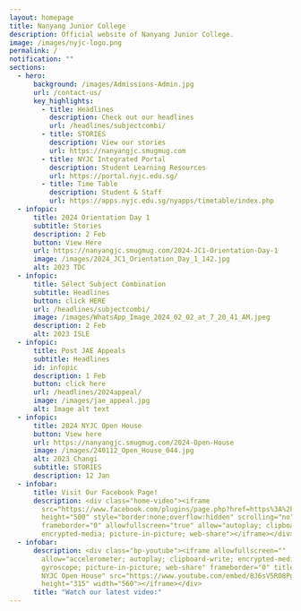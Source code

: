 ```yaml
---
layout: homepage
title: Nanyang Junior College
description: Official website of Nanyang Junior College.
image: /images/nyjc-logo.png
permalink: /
notification: ""
sections:
  - hero:
      background: /images/Admissions-Admin.jpg
      url: /contact-us/
      key_highlights:
        - title: Headlines
          description: Check out our headlines
          url: /headlines/subjectcombi/
        - title: STORIES
          description: View our stories
          url: https://nanyangjc.smugmug.com
        - title: NYJC Integrated Portal
          description: Student Learning Resources
          url: https://portal.nyjc.edu.sg/
        - title: Time Table
          description: Student & Staff
          url: https://apps.nyjc.edu.sg/nyapps/timetable/index.php
  - infopic:
      title: 2024 Orientation Day 1
      subtitle: Stories
      description: 2 Feb
      button: View Here
      url: https://nanyangjc.smugmug.com/2024-JC1-Orientation-Day-1
      image: /images/2024_JC1_Orientation_Day_1_142.jpg
      alt: 2023 TDC
  - infopic:
      title: Select Subject Combination
      subtitle: Headlines
      button: click HERE
      url: /headlines/subjectcombi/
      image: /images/WhatsApp_Image_2024_02_02_at_7_20_41_AM.jpeg
      description: 2 Feb
      alt: 2023 ISLE
  - infopic:
      title: Post JAE Appeals
      subtitle: Headlines
      id: infopic
      description: 1 Feb
      button: click here
      url: /headlines/2024appeal/
      image: /images/jae_appeal.jpg
      alt: Image alt text
  - infopic:
      title: 2024 NYJC Open House
      button: View here
      url: https://nanyangjc.smugmug.com/2024-Open-House
      image: /images/240112_Open_House_044.jpg
      alt: 2023 Changi
      subtitle: STORIES
      description: 12 Jan
  - infobar:
      title: Visit Our Facebook Page!
      description: <div class="home-video"><iframe
        src="https://www.facebook.com/plugins/page.php?href=https%3A%2F%2Fwww.facebook.com%2FNanyangjc%2F&tabs=timeline&width=340&height=500&small_header=false&adapt_container_width=true&hide_cover=false&show_facepile=true&appId"
        height="500" style="border:none;overflow:hidden" scrolling="no"
        frameborder="0" allowfullscreen="true" allow="autoplay; clipboard-write;
        encrypted-media; picture-in-picture; web-share"></iframe></div>
  - infobar:
      description: <div class="bp-youtube"><iframe allowfullscreen=""
        allow="accelerometer; autoplay; clipboard-write; encrypted-media;
        gyroscope; picture-in-picture; web-share" frameborder="0" title="2024
        NYJC Open House" src="https://www.youtube.com/embed/8J6sV5RO8Pg"
        height="315" width="560"></iframe></div>
      title: "Watch our latest video:"
---
```


